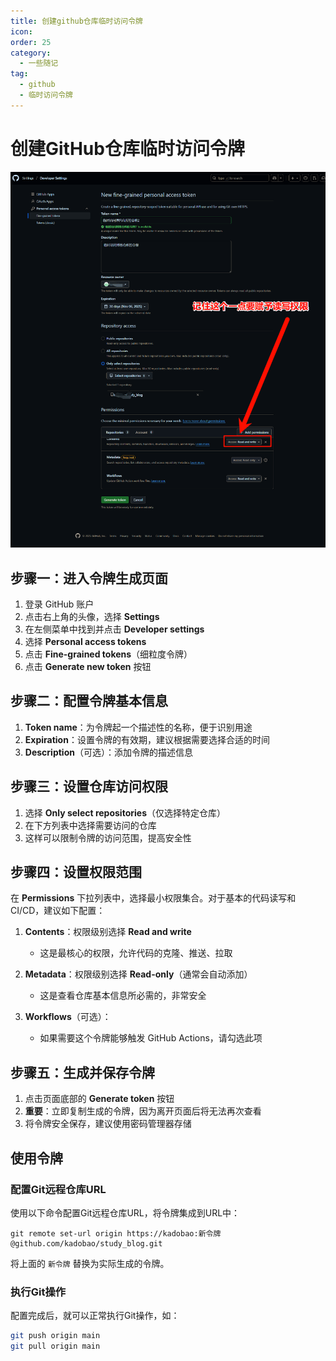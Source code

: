 ```yaml
---
title: 创建github仓库临时访问令牌
icon: 
order: 25
category:
  - 一些随记
tag:
  - github
  - 临时访问令牌
---
```


# 创建GitHub仓库临时访问令牌

![临时令牌权限](/assets/images/临时令牌权限.png)

## 步骤一：进入令牌生成页面

1. 登录 GitHub 账户
2. 点击右上角的头像，选择 **Settings**
3. 在左侧菜单中找到并点击 **Developer settings**
4. 选择 **Personal access tokens**
5. 点击 **Fine-grained tokens**（细粒度令牌）
6. 点击 **Generate new token** 按钮

## 步骤二：配置令牌基本信息

1. **Token name**：为令牌起一个描述性的名称，便于识别用途
2. **Expiration**：设置令牌的有效期，建议根据需要选择合适的时间
3. **Description**（可选）：添加令牌的描述信息

## 步骤三：设置仓库访问权限

1. 选择 **Only select repositories**（仅选择特定仓库）
2. 在下方列表中选择需要访问的仓库
3. 这样可以限制令牌的访问范围，提高安全性

## 步骤四：设置权限范围

在 **Permissions** 下拉列表中，选择最小权限集合。对于基本的代码读写和CI/CD，建议如下配置：

1. **Contents**：权限级别选择 **Read and write**
   - 这是最核心的权限，允许代码的克隆、推送、拉取

2. **Metadata**：权限级别选择 **Read-only**（通常会自动添加）
   - 这是查看仓库基本信息所必需的，非常安全

3. **Workflows**（可选）：
   - 如果需要这个令牌能够触发 GitHub Actions，请勾选此项

## 步骤五：生成并保存令牌

1. 点击页面底部的 **Generate token** 按钮
2. **重要**：立即复制生成的令牌，因为离开页面后将无法再次查看
3. 将令牌安全保存，建议使用密码管理器存储

## 使用令牌

### 配置Git远程仓库URL

使用以下命令配置Git远程仓库URL，将令牌集成到URL中：

```
git remote set-url origin https://kadobao:新令牌@github.com/kadobao/study_blog.git
```

将上面的 `新令牌` 替换为实际生成的令牌。

### 执行Git操作

配置完成后，就可以正常执行Git操作，如：

```bash
git push origin main
git pull origin main
```
